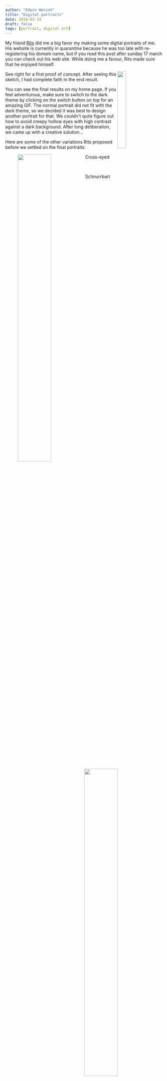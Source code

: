 ```yaml
---
author: "Edwin Wenink"
title: "Digital portraits"
date: 2019-03-14
draft: false
tags: [portrait, digital art]
---
```


My friend [Rits](https://www.ritsjoosten.nl) did me a big favor my making some digital portraits of me.
His website is currently in quarantine because he was too late with re-registering his domain name, but if you read this post after sunday 17 march you can check out his web site.
While doing me a favour, Rits made sure that he enjoyed himself.

<figure>
   <img align="right" style="width:25%" src="/images/23-blog/sketch.jpg" />
</figure>

See right for a first proof of concept. After seeing this sketch, I had complete faith in the end result.


You can see the final results on my home page. 
If you feel adventurous, make sure to switch to the dark theme by clicking on the switch button on top for an amazing GIF.
The normal portrait did not fit with the dark theme, so we decided it was best to design another portrait for that.
We couldn't quite figure out how to avoid creepy hollow eyes with high contrast against a dark background.
After long deliberation, we came up with a creative solution...

Here are some of the other variations Rits proposed before we settled on the final portraits:

<figure>
   <img align="left" style="width:50%" src="/images/23-blog/schnurrbart.jpg" />
   <figcaption> Cross-eyed
</figure>
<br>


<figure>
   <img align="right" style="width:50%" src="/images/23-blog/cross-eyed.jpg" />
   <figcaption> Schnurrbart
</figure>
<br>
